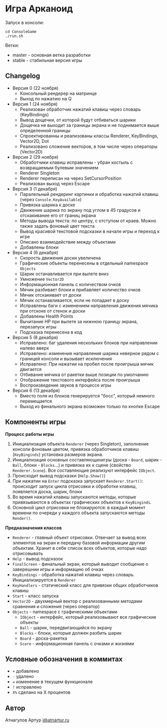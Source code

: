 ﻿# Игра Арканоид

Запуск в консоли: 
```
cd ConsoleGame
./run.sh
```

Ветки:
- master - основная ветка разработки
- stable - стабильная версия игры

## Changelog

- Версия 0 (22 ноября)
    + Консольный рендерер на матринце
    + Выход по нажатию на Q
- Версия 1 (24 ноября)
    + Реализован обработчик нажатий клавиш через словарь (KeyBindings)
    + Вывод дощечки, от которой будут отбиваться шарики
    + Дощечка не выходит за границы экрана и не поднимается выше определенной границы
    + Спроектированны и реализованы классы Renderer, KeyBindings, Vector2D, Dot
    + Реализовано сложение векторов, в том числе через операторы (Vector2D)
- Версия 2 (29 ноября)
    + Обработчики клавиш исправлены - убран костыль с возвращаемым булевым значением
    + Renderer Singleton
    + Renderer переписан на через SetCursorPosition
    + Реализован выход через Escape
- Версия 3 (1 декабря)
    + Паралельный рендеринг картинки и обработка нажатий клавиш (через `Console.KeyAvailable`)
    + Привязка шарика к доске
    + Движение шарика по экрану под углом в 45 градусов и отскакивание его от границ экрана
    + Методы вывода текста: по центру, с отступом от краев. Можно также задать фоновый цвет текста
    + Вывод красивой текстовой подсказки в начале игры и переход к игре
    + Описано взаимодействие между объектами
    + Добавлены блоки
- Версия 4 (6 декабря)
    + Скорость движения доски увеличена
    + Графические объекты перенесены в отдельный namespace `Objects`
    + Шарик останавливается при вылете вниз
    + Умножение `Vector2D`
    + Информационная панель с количеством очков
    + Мячик разбивает блоки и прибавляет количество очков
    + Мячик отскакивает от доски
    + Мячик останавливается, если не попадает в доску
    + Исправлены баги с изменением направления движения мячика при отскоке от стенок и доски
    + Добавлены Health Points
    + Вычитание HP при вылете за нижнюю границу экрана, перезапуск игры
    + Подсказка перенесена в код
- Версия 5 (8 декабря)
    + Исправлено: баг удаления нескольких блоков при направлении налево вверх
    + Исправлено: изменение направления шарика неверное рядом с границей консоли и вызывает исключения
    + Исправлено: При нажатии на пробел после проигрыша мячик двигается
    + Отбивание мячика от ракетки выше позиции по умолчанию
    + Отображение текстового интерфейса после проигрыша
    + Воспроизведение звуков в процессе игры
- Версия 6 (13 декабря)
    + Вместо поля из блоков генерируется "босс", который немного перемещается
    + Выход из финального экрана возможен только по кнопке Escape

## Компоненты игры

**Процесс работы игры**

1. Инициализация объекта `Renderer` (через Singleton), заполнение консоли фоновым цветом, привязка обработчиков клавиш (`KeyBinginds`) установка размеров экрана.
2. Инициализация основных составляющихигры (доска - `Board`, шарик - `Ball`, блоки - `Blocks`...) и привязка их к сцене (свойство `Renderer.Scene`). Все составляющие реализуют интерфейс `IObject`.
3. Происходит вывод подсказки (`Help.Show()`)
4. При нажатии на `Enter` подсказка запускает `Renderer.Start()`: происходит запуск цикла отрисовки и обработки клавиш, появляется доска, шарик, блоки
5. Во время нажатий клавиш запускаются методы, которые привязываются в объектах графических объектов к `KeyBinginds`. 
6. Основной цикл отрисовки не блокируются: в каждый момент времени по очереди у каждого объекта запускаются методы `Render()`.

**Предназначения классов**

- `Renderer` - главный объект отрисовки. Отвечает за вывод всех элементов на экран и передачу базовой информации другим объектам. Хранит в себе список всех объектов, которые надо отрисовывать
- `Help` - вывод подсказок
- `FinalScreen` - финальный экран, который выводит сообщение о заверешнии игры и информацию об очках
- `KeyBindings` - обработка нажатий клавиш через словарь. Инициализируется в `Renderer`
- `KeyHandlers` - статический класс для привязки общих обработчиков клавиш
- `Start` - класс запуска
- `Vector2D` - двухмерный вектор с реализованными методами сравнения и сложения (через оператор)
- `Objects` - namespace с графическими объектами
    + `IObject` - интерфейс, который реализовывают все графические объекты
    + `Ball` - шарик, передвигающийся по экрану
    + `Blocks` - блоки, которые должен разбить шарик
    + `Board` - доска-ракетка
    + `Score` - информационная панель с очками и жизнями

## Условные обозначения в коммитах
- `+` добавлено
- `-` удалено
- `=` изменение в текущем функционале
- `!` исправлено
- `Х%` сделано на Х процентов

## Автор

Атнагулов Артур <i@atnartur.ru>
